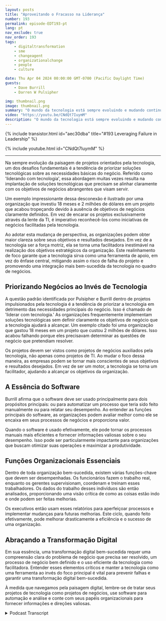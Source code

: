 ```yaml
---
layout: posts
title: "Aproveitando o Fracasso na Liderança"
number: 193
permalink: episode-EDT193-pt
lang: pt
nav_exclude: true
nav_order: 193
tags:
    - digitaltransformation
    - sme
    - changeagent
    - organizationalchange
    - people
    - culture

date: Thu Apr 04 2024 00:00:00 GMT-0700 (Pacific Daylight Time)
guests:
    - Dave Burrill
    - Darren W Pulsipher

img: thumbnail.png
image: thumbnail.png
summary: "O mundo da tecnologia está sempre evoluindo e mudando continuamente. Nesta paisagem digital, é importante entender não apenas a tecnologia usada, mas também o processo de negócios subjacente e o propósito que ela impulsiona. Os veteranos da tecnologia Darren Pulsipher e Dave Burrill transmitem sabedoria sobre essa combinação crítica em seu podcast Abraçando a Transformação Digital."
video: "https://youtu.be/CNdQt7IuymM"
description: "O mundo da tecnologia está sempre evoluindo e mudando continuamente. Nesta paisagem digital, é importante entender não apenas a tecnologia usada, mas também o processo de negócios subjacente e o propósito que ela impulsiona. Os veteranos da tecnologia Darren Pulsipher e Dave Burrill transmitem sabedoria sobre essa combinação crítica em seu podcast Abraçando a Transformação Digital."
---
```


<div>
{% include transistor.html id="aec30dba" title="#193 Leveraging Failure in Leadership" %}

{% include youtube.html id="CNdQt7IuymM" %}
</div>

---

Na sempre evolução da paisagem de projetos orientados pela tecnologia, um dos desafios fundamentais é a tendência de priorizar soluções tecnológicas sobre as necessidades básicas do negócio. Referido como 'liderando com tecnologia', essa abordagem muitas vezes resulta na implantação de soluções tecnológicas que precisam se alinhar claramente com os objetivos de negócios abrangentes que visam servir.

Um exemplo impressionante dessa desconexão é ilustrado por uma organização que investiu 18 meses e 2 milhões de dólares em um projeto que acabou tropeçando devido à ausência de objetivos de negócios claramente definidos. Em vez de encarar os projetos exclusivamente através da lente da TI, é imperativo reconhecê-los como iniciativas de negócios facilitadas pela tecnologia.

Ao adotar esta mudança de perspectiva, as organizações podem obter maior clareza sobre seus objetivos e resultados desejados. Em vez de a tecnologia ser a força motriz, ela se torna uma facilitadora inestimável na realização dos objetivos estratégicos da organização. Este realinhamento de foco garante que a tecnologia sirva como uma ferramenta de apoio, em vez do ênfase central, mitigando assim o risco de falha do projeto e promovendo uma integração mais bem-sucedida da tecnologia no quadro de negócios.

## Priorizando Negócios ao Invés de Tecnologia

A questão padrão identificada por Pulsipher e Burrill dentro de projetos impulsionados pela tecnologia é a tendência de priorizar a tecnologia em detrimento das necessidades principais do negócio. Isso é chamado de 'liderar com tecnologia.' As organizações frequentemente implementam soluções tecnológicas sem definir claramente os objetivos de negócio que a tecnologia ajudará a alcançar. Um exemplo citado foi uma organização que gastou 18 meses em um projeto que custou 2 milhões de dólares. Isso acabou falhando porque eles precisavam determinar as questões de negócio que pretendiam resolver.

Os projetos devem ser vistos como projetos de negócios auxiliados pela tecnologia, não apenas como projetos de TI. Ao mudar o foco dessa maneira, as empresas podem se tornar mais conscientes de seus objetivos e resultados desejados. Em vez de ser um motor, a tecnologia se torna um facilitador, ajudando a alcançar os objetivos da organização.

## A Essência do Software

Burrill afirma que o software deve ser usado principalmente para dois propósitos principais: ou para automatizar um processo que teria sido feito manualmente ou para relatar seu desempenho. Ao entender as funções principais do software, as organizações podem avaliar melhor como ele se encaixa em seus processos de negócios e proporciona valor.

Quando o software é usado efetivamente, ele pode tornar os processos manuais mais eficientes e fornecer informações valiosas sobre o seu desempenho. Isso pode ser particularmente impactante para organizações que buscam otimizar suas operações e maximizar a produtividade.

## Funções Organizacionais Essenciais

Dentro de toda organização bem-sucedida, existem várias funções-chave que devem ser desempenhadas. Os funcionários fazem o trabalho real, enquanto os gerentes supervisionam, coordenam e treinam esses trabalhadores. Os dados do trabalho desses indivíduos são então analisados, proporcionando uma visão crítica de como as coisas estão indo e onde podem ser feitas melhorias.

Os executivos então usam esses relatórios para aperfeiçoar processos e implementar mudanças para futuras melhorias. Este ciclo, quando feito efetivamente, pode melhorar drasticamente a eficiência e o sucesso de uma organização.

## Abraçando a Transformação Digital

Em sua essência, uma transformação digital bem-sucedida requer uma compreensão clara do problema de negócio que precisa ser resolvido, um processo de negócio bem definido e o uso eficiente da tecnologia como facilitadora. Entender esses elementos críticos e manter a tecnologia como uma ferramenta ao invés do foco principal é vital para prevenir falhas e garantir uma transformação digital bem-sucedida.

À medida que navegamos pela paisagem digital, lembre-se de tratar seus projetos de tecnologia como projetos de negócios, use software para automação e análise e conte com seus papéis organizacionais para fornecer informações e direções valiosas.



<details>
<summary> Podcast Transcript </summary>

<p></p>

</details>
